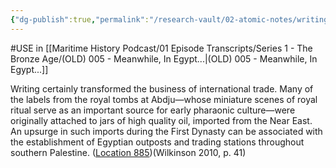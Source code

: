 ```yaml
---
{"dg-publish":true,"permalink":"/research-vault/02-atomic-notes/writing-was-used-as-a-bureaucratic-tool-in-egypt-s-long-distance-trade/"}
---
```


#USE in [[Maritime History Podcast/01 Episode Transcripts/Series 1 - The Bronze Age/(OLD) 005 - Meanwhile, In Egypt...\|(OLD) 005 - Meanwhile, In Egypt...]]

Writing certainly transformed the business of international trade. Many of the labels from the royal tombs at Abdju—whose miniature scenes of royal ritual serve as an important source for early pharaonic culture—were originally attached to jars of high quality oil, imported from the Near East. An upsurge in such imports during the First Dynasty can be associated with the establishment of Egyptian outposts and trading stations throughout southern Palestine. ([Location 885](https://readwise.io/to_kindle?action=open&asin=B004FGMZAI&location=885))(Wilkinson 2010, p. 41)
